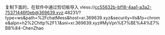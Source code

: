 复制下面的，在软件中通过剪切板导入
vless://cc55632b-bf18-4aa1-a3a2-75371446f0eb@369639.xyz:48231/?type=ws&path=%2FchatMess&host=xr.369639.xyz&security=tls&fp=chrome&alpn=h2%2Chttp%2F1.1&sni=xr.369639.xyz#MyVpn%E7%BE%A4%E7%BB%84-ChenZhao
